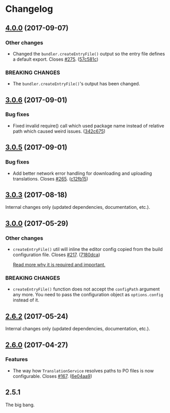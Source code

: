 Changelog
=========

## [4.0.0](https://github.com/ckeditor/ckeditor5-dev/compare/@ckeditor/ckeditor5-dev-utils@3.0.6...@ckeditor/ckeditor5-dev-utils@4.0.0) (2017-09-07)

### Other changes

* Changed the `bundler.createEntryFile()` output so the entry file defines a default export. Closes [#275](https://github.com/ckeditor/ckeditor5-dev/issues/275). ([57c581c](https://github.com/ckeditor/ckeditor5-dev/commit/57c581c))

### BREAKING CHANGES

* The `bundler.createEntryFile()`'s output has been changed.


## [3.0.6](https://github.com/ckeditor/ckeditor5-dev/compare/@ckeditor/ckeditor5-dev-utils@3.0.5...@ckeditor/ckeditor5-dev-utils@3.0.6) (2017-09-01)

### Bug fixes

* Fixed invalid require() call which used package name instead of relative path which caused weird issues. ([342c675](https://github.com/ckeditor/ckeditor5-dev/commit/342c675))


## [3.0.5](https://github.com/ckeditor/ckeditor5-dev/compare/@ckeditor/ckeditor5-dev-utils@3.0.3...@ckeditor/ckeditor5-dev-utils@3.0.5) (2017-09-01)

### Bug fixes

* Add better network error handling for downloading and uploading translations. Closes [#265](https://github.com/ckeditor/ckeditor5-dev/issues/265). ([c12fb15](https://github.com/ckeditor/ckeditor5-dev/commit/c12fb15))


## [3.0.3](https://github.com/ckeditor/ckeditor5-dev/compare/@ckeditor/ckeditor5-dev-utils@3.0.0...@ckeditor/ckeditor5-dev-utils@3.0.3) (2017-08-18)

Internal changes only (updated dependencies, documentation, etc.).

## [3.0.0](https://github.com/ckeditor/ckeditor5-dev/compare/@ckeditor/ckeditor5-dev-utils@2.6.2...@ckeditor/ckeditor5-dev-utils@3.0.0) (2017-05-29)

### Other changes

* `createEntryFile()` util will inline the editor config copied from the build configuration file. Closes [#217](https://github.com/ckeditor/ckeditor5-dev/issues/217). ([7180dca](https://github.com/ckeditor/ckeditor5-dev/commit/7180dca))

  [Read more why it is required and important.](https://github.com/ckeditor/ckeditor5-build-classic/issues/10#issuecomment-303398682)

### BREAKING CHANGES

* `createEntryFile()` function does not accept the `configPath` argument any more. You need to pass the configuration object as `options.config` instead of it.


## [2.6.2](https://github.com/ckeditor/ckeditor5-dev/compare/@ckeditor/ckeditor5-dev-utils@2.6.0...@ckeditor/ckeditor5-dev-utils@2.6.2) (2017-05-24)

Internal changes only (updated dependencies, documentation, etc.).

## [2.6.0](https://github.com/ckeditor/ckeditor5-dev/compare/@ckeditor/ckeditor5-dev-utils@2.5.1...@ckeditor/ckeditor5-dev-utils@2.6.0) (2017-04-27)

### Features

* The way how `TranslationService` resolves paths to PO files is now configurable. Closes [#167](https://github.com/ckeditor/ckeditor5-dev/issues/167). ([6e04aa9](https://github.com/ckeditor/ckeditor5-dev/commit/6e04aa9))


## 2.5.1

The big bang.
